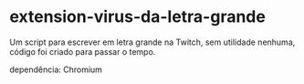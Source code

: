 # extension-virus-da-letra-grande
Um script para escrever em letra grande na Twitch, sem utilidade nenhuma, código foi criado para passar o tempo.

dependência: Chromium
